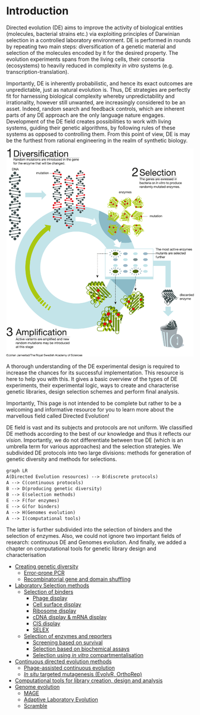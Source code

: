 # Introduction

Directed evolution (DE) aims to improve the activity of biological entities (molecules, bacterial strains etc.) via exploiting principles of Darwinian selection in a controlled laboratory environment. DE is performed in rounds by repeating two main steps: diversification of a genetic material and selection of the molecules encoded by it for the desired property. The evolution experiments spans from the living cells, their consortia (ecosystems) to heavily reduced in complexity *in vitro* systems (e.g. transcription-translation).

Importantly, DE is inherently probabilistic, and hence its exact outcomes are unpredictable, just as natural evolution is. Thus, DE strategies are perfectly fit for harnessing biological complexity whereby unpredictability and irrationality, however still unwanted, are increasingly considered to be an asset. Indeed, random search and feedback controls, which are inherent parts of any DE approach are the only language nature engages. Development of the DE field creates possibilities to work with living systems, guiding their genetic algorithms, by following rules of these systems as opposed to controlling them. From this point of view, DE is may be the furthest from rational engineering in the realm of synthetic biology.

![Enzyme_evolution](img/enzyme_evolution.png)

A thorough understanding of the DE experimental design is required to increase the chances for its successful implementation. This resource is here to help you with this. It gives a basic overview of the types of DE experiments, their experimental logic, ways to create and characterise genetic libraries, design selection schemes and perform final analysis.

Importantly, This page is not intended to be complete but rather to be a welcoming and informative resource for you to learn more about the marvellous field called Directed Evolution!

DE field is vast and its subjects and protocols are not uniform. We classified DE methods according to the best of our knowledge and thus it reflects our *vision*. Importantly, we do not differentiate between true DE (which is an umbrella term for various approaches) and the selection strategies. We subdivided DE protocols into two large divisions: methods for generation of genetic diversity and methods for selections.

```mermaid
graph LR
A(Directed Evolution resources) --> B(discrete protocols)
A --> C(continuous protocols)
B --> D(producing genetic diversity)
B --> E(selection methods)
E --> F(for enzymes)
E --> G(for binders)
A --> H(Genomes evolution)
A --> I(computational tools)
```
The latter is further subdivided into the selection of binders and the selection of enzymes. Also, we could not ignore two important fields of research: continuous DE and Genomes evolution. And finally, we added  a chapter on computational tools for genetic library design and characterisation

- [Creating genetic diversity](genetic_diversity.md)
    - [Error-prone PCR](epPCR.md)
    - [Recombinatorial gene and domain shuffling](gene_shuttling.md)
- [Laboratory Selection methods](lab_selection_methods.md)
    - [Selection of binders](binders.md)
        - [Phage display](phage_display.md)
        - [Cell surface display](FACS_FADS.md)
        - [Ribosome display](ribodisplay.md)
        - [cDNA display & mRNA display](mRNAdisplay.md)
        - [CIS display](cisdisplay.md)
        - [SELEX](selex.md)
    - [Selection of enzymes and reporters](enzymes.md)
        - [Screening based on survival](survival.md)
        - [Selection based on biochemical assays](biochem.md)
        - [Selection using *in vitro* compartmentalisation](CSR_SBL.md)
- [Continuous directed evolution methods](cont_de_methods.md)
    - [Phage-assisted continuous evolution](PACE_PANCE.md)
    - [*In situ* targeted mutagenesis (EvolvR, OrthoRep)](insitu_mut.md)
- [Computational tools for library creation, design and analysis](computation_tools.md)
- [Genome evolution](ggenome_evolution.md)
    - [MAGE](mage.md)
    - [Adaptive Laboratory Evolution](ALE.md)
    - [Scramble](scramble.md)

